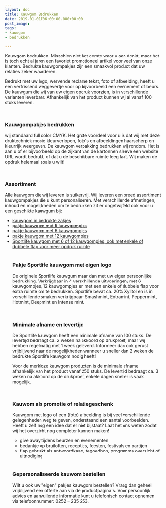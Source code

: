 ```yaml
---
layout: doc
title: Kauwgom Bedrukken
date: 2019-01-01T06:00:00.000+00:00
post_image: 
tags:
- kauwgom
- bedrukken

---
```

<p>Kauwgom bedrukken. Misschien niet het eerste waar u aan denkt, maar het is toch echt al jaren een favoriet promotioneel artikel voor veel van onze klanten. Bedrukte kauwgompakjes zijn een smaakvol product dat uw relaties zeker waarderen.</p>

<p>Bedrukt met uw logo, wervende reclame tekst, foto of afbeelding, heeft u een verfrissend weggevertje voor op bijvoorbeeld een evenement of beurs. De kauwgum die wij van uw eigen opdruk voorzien, is in verschillende varianten leverbaar. Afhankelijk van het product kunnen wij al vanaf 100 stuks leveren.</p>
<br>

<h3 class="pdp">Kauwgompakjes bedrukken</h3>
<p>  
<p> wij standaard full color CMYK. Het grote voordeel voor u is dat wij met deze druktechniek mooie kleurverlopen, foto's en afbeeldingen haarscherp en kleurrijk weergeven. De kauwgom verpakking bedrukken wij rondom. Het is aan u of er bijvoorbeeld op de zijkant van de kartonnen sleeve een website URL wordt bedrukt, of dat u de beschikbare ruimte leeg laat. Wij maken de opdruk helemaal zoals u wilt!</p>
<br>

<h3 class="pdp">Assortiment</h3>
<p>  
<p>Alle kauwgom die wij leveren is suikervrij. Wij leveren een breed assortiment kauwgompakjes die u kunt personaliseren. Met verschillende afmetingen, inhoud en mogelijkheden om te bedrukken zit er ongetwijfeld ook voor u een geschikte kauwgum bij:</p>

<ul>
<li><a class="blue" href="https://www.allpremiums.nl/kauwgom-in-zakje-bedrukken/" title="kauwgom in bedrukte zakjes">kauwgom in bedrukte zakjes</a></li>

<li><a class="blue" href="https://www.allpremiums.nl/pakje-kauwgom-bedrukken/" title="pakje kauwgom met 5 kauwgompjes">pakje kauwgom met 5 kauwgompjes</a></li>

<li><a class="blue" href="https://www.allpremiums.nl/kauwgom-verpakking-bedrukken/" title="pakje kauwgom met 6 kauwgompjes">pakje kauwgom met 6 kauwgompjes</a></li>

<li><a class="blue" href="https://www.allpremiums.nl/kauwgom-laten-bedrukken/" title="pakje kauwgom met 12 kauwgompjes">pakje kauwgom met 12 kauwgompjes</a></li>

<li><a class="blue" href="https://www.allpremiums.nl/sportlife-kauwgom-bedrukken/" title="sportlife kauwgom bedrukken">Sportlife kauwgom met 6 of 12 kauwgompjes, ook met enkele of dubbele flap voor meer opdruk ruimte</a></li>
<br>

<h3 class="pdp">Pakje Sportlife kauwgom met eigen logo</h3>
<p>  
<p>De originele Sportlife kauwgum maar dan met uw eigen persoonlijke bedrukking. Verkrijgbaar in 4 verschillende uitvoeringen; met 6 kauwgompjes, 12 kauwgompjes en met een enkele of dubbele flap voor extra ruimte om te bedrukken. Sportlife bevat ca. 20% Xylitol en is in verschillende smaken verkrijgbaar; Smashmint, Extramint, Peppermint, Hotmint, Deepmint en Intense mint.</p>
<br>

<h3 class="pdp">Minimale afname en levertijd</h3>
<p>  
<p>De Sportlife kauwgom heeft een minimale afname van 100 stuks. De levertijd bedraagt ca. 2 weken na akkoord op drukproef, maar wij hebben regelmatig met 1 week geleverd. Informeer dan ook gerust vrijblijvend naar de mogelijkheden wanneer u sneller dan 2 weken de bedrukte Sportlife kauwgom nodig heeft!</p>

<p>Voor de merkloze kauwgom producten is de minimale afname afhankelijk van het product vanaf 250 stuks. De levertijd bedraagt ca. 3 weken na akkoord op de drukproef, enkele dagen sneller is vaak mogelijk.</p>
<br>

<h3 class="pdp">Kauwom als promotie of relatiegeschenk</h3>
<p>  
<p>Kauwgom met logo of een (foto) afbeelding is bij veel verschillende gelegenheden weg te geven, onderstaand een aantal voorbeelden. Heeft u zelf nog een idee dat er niet bijstaat? Laat het ons weten zodat wij het overzicht nog completer kunnen maken!</p>

<ul>
<li>give away tijdens beurzen en evenementen</li>
<li>bedankje op bruiloften, recepties, feesten, festivals en partijen</li>
<li>flap gebruikt als antwoordkaart, tegoedbon, programma overzicht of uitnodiging</li>
</ul>
<br>  
  
<h3 class="pdp">Gepersonaliseerde kauwom bestellen</h3>
<p>  
<p>Wilt u ook uw "eigen" pakjes kauwgom bestellen? Vraag dan geheel vrijblijvend een offerte aan via de productpagina's. Voor persoonlijk advies en aanvullende informatie kunt u telefonisch contact opnemen via telefoonnummer: 0252 – 235 253.</p>